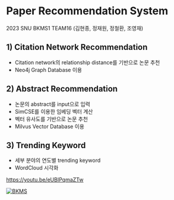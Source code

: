 # Paper Recommendation System

2023 SNU BKMS1 TEAM16 (김현종, 정재원, 정철환, 조영재)

## 1) Citation Network Recommendation
- Citation network의 relationship distance를 기반으로 논문 추천
- Neo4j Graph Database 이용

## 2) Abstract Recommendation
- 논문의 abstract를 input으로 입력
- SimCSE를 이용한 임베딩 벡터 계산
- 벡터 유사도를 기반으로 논문 추천
- Milvus Vector Database 이용

## 3) Trending Keyword
- 세부 분야의 연도별 trending keyword
- WordCloud 시각화

https://youtu.be/eUBIPqmaZTw

[![BKMS](http://img.youtube.com/vi/eUBIPqmaZTw/0.jpg)](https://youtu.be/eUBIPqmaZTw?t=0s) 
